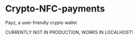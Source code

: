 # Crypto-NFC-payments
Payz, a user-friendly crypto wallet 

CURRENTLY NOT IN PRODUCTION, WORKS IN LOCALHOST!
